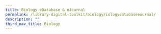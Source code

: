 ```yaml
---
title: Biology eDatabase & eJournal
permalink: /library-digital-toolkit/biology/iologyeatabaseeournal/
description: ""
third_nav_title: Biology
---
```

